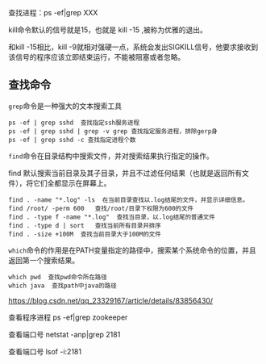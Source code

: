 查找进程：ps -ef|grep XXX

kill命令默认的信号就是15，也就是 kill -15 ,被称为优雅的退出。

和kill -15相比，kill -9就相对强硬一点，系统会发出SIGKILL信号，他要求接收到该信号的程序应该立即结束运行，不能被阻塞或者忽略。

## 查找命令

`grep`命令是一种强大的文本搜索工具

```shell
ps -ef | grep sshd  查找指定ssh服务进程 
ps -ef | grep sshd | grep -v grep 查找指定服务进程，排除gerp身 
ps -ef | grep sshd -c 查找指定进程个数 
```

`find`命令在目录结构中搜索文件，并对搜索结果执行指定的操作。 

find 默认搜索当前目录及其子目录，并且不过滤任何结果（也就是返回所有文件），将它们全都显示在屏幕上。

```shell
find . -name "*.log" -ls  在当前目录查找以.log结尾的文件，并显示详细信息。 
find /root/ -perm 600   查找/root/目录下权限为600的文件 
find . -type f -name "*.log"  查找当目录，以.log结尾的普通文件 
find . -type d | sort   查找当前所有目录并排序 
find . -size +100M  查找当前目录大于100M的文件
```

`which`命令的作用是在PATH变量指定的路径中，搜索某个系统命令的位置，并且返回第一个搜索结果。

```shell
which pwd  查找pwd命令所在路径 
which java  查找path中java的路径 
```

https://blog.csdn.net/qq_23329167/article/details/83856430/



查看程序进程 ps -ef|grep zookeeper

查看端口号 netstat -anp|grep 2181

查看端口号 lsof -i:2181